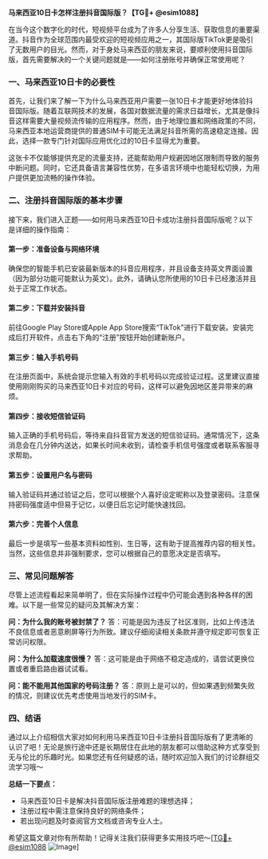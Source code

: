 **马来西亚10日卡怎样注册抖音国际版？【TG💪+ @esim1088】**

在当今这个数字化的时代，短视频平台成为了许多人分享生活、获取信息的重要渠道。抖音作为全球范围内最受欢迎的短视频应用之一，其国际版TikTok更是吸引了无数用户的目光。然而，对于身处马来西亚的朋友来说，要顺利使用抖音国际版，首先需要解决的一个关键问题就是——如何注册账号并确保正常使用呢？

### **一、马来西亚10日卡的必要性**

首先，让我们来了解一下为什么马来西亚用户需要一张10日卡才能更好地体验抖音国际版。随着互联网技术的发展，各国对数据流量的需求日益增长，尤其是像抖音这样需要大量视频流传输的应用程序。然而，由于地理位置和网络政策的不同，马来西亚本地运营商提供的普通SIM卡可能无法满足抖音所需的高速稳定连接。因此，选择一款专门针对国际应用优化过的10日卡显得尤为重要。

这张卡不仅能够提供充足的流量支持，还能帮助用户规避因地区限制而导致的服务中断问题。同时，它还具备语言兼容性优势，在多语言环境中也能轻松切换，为用户提供更加流畅的操作体验。

### **二、注册抖音国际版的基本步骤**

接下来，我们进入正题——如何用马来西亚10日卡成功注册抖音国际版呢？以下是详细的操作指南：

#### **第一步：准备设备与网络环境**
确保您的智能手机已安装最新版本的抖音应用程序，并且设备支持英文界面设置（因为部分功能可能默认为英文）。此外，请确认您所使用的10日卡已经激活并且处于正常工作状态。

#### **第二步：下载并安装抖音**
前往Google Play Store或Apple App Store搜索“TikTok”进行下载安装。安装完成后打开软件，点击右下角的“注册”按钮开始创建新账户。

#### **第三步：输入手机号码**
在注册页面中，系统会提示您输入有效的手机号码以完成验证过程。这里建议直接使用刚刚购买的马来西亚10日卡对应的号码，这样可以避免因地区差异带来的麻烦。

#### **第四步：接收短信验证码**
输入正确的手机号码后，等待来自抖音官方发送的短信验证码。通常情况下，这条消息会在几分钟内送达，如果长时间未收到，请检查手机信号强度或者联系客服寻求帮助。

#### **第五步：设置用户名与密码**
输入验证码并通过验证之后，您可以根据个人喜好设定昵称以及登录密码。注意保持密码强度适中但易于记忆，以便日后忘记时能快速找回。

#### **第六步：完善个人信息**
最后一步是填写一些基本资料如性别、生日等，这有助于提高推荐内容的相关性。当然，这些信息并非强制要求，您可以根据自己的意愿决定是否填写。

### **三、常见问题解答**

尽管上述流程看起来简单明了，但在实际操作过程中仍可能会遇到各种各样的困难。以下是一些常见的疑问及其解决方案：

**问：为什么我的账号被封禁了？**
答：可能是因为违反了社区准则，比如上传违法不良信息或者恶意刷屏等行为所致。建议仔细阅读相关条款并遵守规定即可恢复正常访问权限。

**问：为什么加载速度很慢？**
答：这可能是由于网络不稳定造成的，请尝试更换位置或者重启路由器试试看。

**问：能不能用其他国家的号码注册？**
答：原则上是可以的，但如果遇到频繁失败的情况，则建议优先考虑使用当地发行的SIM卡。

### **四、结语**

通过以上介绍相信大家对如何利用马来西亚10日卡注册抖音国际版有了更清晰的认识了吧！无论是旅行途中还是长期居住在此地的朋友都可以借助这种方式享受到无与伦比的乐趣时光。如果您还有任何疑惑的话，随时欢迎加入我们的讨论群组交流学习哦～

**总结一下要点：**
- 马来西亚10日卡是解决抖音国际版注册难题的理想选择；
- 注册过程中需注意保持良好的网络条件；
- 若出现问题及时查阅官方文档或咨询专业人士。

希望这篇文章对你有所帮助！记得关注我们获得更多实用技巧吧～[[TG💪+ @esim1088](https://t.me/s/esim1088) ![Image](https://i.postimg.cc/4NQfJmqS/Snipaste-2025-05-13-00-14-12.png)]